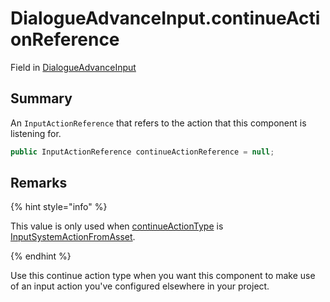 # DialogueAdvanceInput.continueActionReference

Field in [DialogueAdvanceInput](api/csharp/yarn.unity.dialogueadvanceinput.md)

## Summary


An  <code>InputActionReference</code>  that refers to the action that
this component is listening for.


```csharp
public InputActionReference continueActionReference = null;
```

## Remarks

<p>
{% hint style="info" %}

This value is only used when <a href="yarn.unity.dialogueadvanceinput.continueactiontype-2.md">continueActionType</a> is
<a href="yarn.unity.dialogueadvanceinput.continueactiontype.inputsystemactionfromasset.md">InputSystemActionFromAsset</a>.

{% endhint %}
</p> <p>
Use this continue action type when you want this component to make
use of an input action you've configured elsewhere in your project.
</p>

